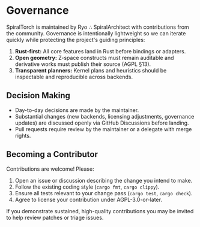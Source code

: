 # Governance

SpiralTorch is maintained by Ryo ∴ SpiralArchitect with contributions from the
community. Governance is intentionally lightweight so we can iterate quickly
while protecting the project's guiding principles:

1. **Rust-first:** All core features land in Rust before bindings or adapters.
2. **Open geometry:** Z-space constructs must remain auditable and derivative
   works must publish their source (AGPL §13).
3. **Transparent planners:** Kernel plans and heuristics should be inspectable
   and reproducible across backends.

## Decision Making

- Day-to-day decisions are made by the maintainer.
- Substantial changes (new backends, licensing adjustments, governance updates)
  are discussed openly via GitHub Discussions before landing.
- Pull requests require review by the maintainer or a delegate with merge
  rights.

## Becoming a Contributor

Contributions are welcome! Please:

1. Open an issue or discussion describing the change you intend to make.
2. Follow the existing coding style (`cargo fmt`, `cargo clippy`).
3. Ensure all tests relevant to your change pass (`cargo test`, `cargo check`).
4. Agree to license your contribution under AGPL-3.0-or-later.

If you demonstrate sustained, high-quality contributions you may be invited to
help review patches or triage issues.
